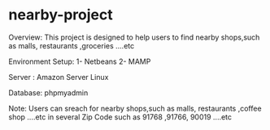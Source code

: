 # nearby-project
Overview:
This project is designed to help users to find nearby shops,such as malls, restaurants ,groceries ....etc

Environment Setup:
1- Netbeans
2- MAMP

Server :
Amazon Server Linux

Database:
phpmyadmin

Note:
Users can sreach for nearby shops,such as malls, restaurants ,coffee shop ....etc in several Zip Code such as 91768 ,91766, 90019 ....etc
